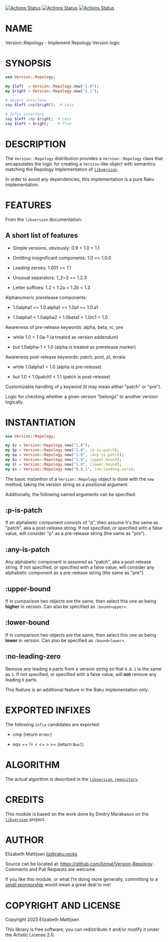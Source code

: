 [![Actions Status](https://github.com/lizmat/Version-Repology/actions/workflows/linux.yml/badge.svg)](https://github.com/lizmat/Version-Repology/actions) [![Actions Status](https://github.com/lizmat/Version-Repology/actions/workflows/macos.yml/badge.svg)](https://github.com/lizmat/Version-Repology/actions) [![Actions Status](https://github.com/lizmat/Version-Repology/actions/workflows/windows.yml/badge.svg)](https://github.com/lizmat/Version-Repology/actions)

NAME
====

Version::Repology - Implement Repology Version logic

SYNOPSIS
========

```raku
use Version::Repology;

my $left  = Version::Repology.new("1.0");
my $right = Version::Repology.new("1.1");

# object interface
say $left.cmp($right);  # Less

# Infix interface
say $left cmp $right;  # Less
say $left < $right;    # True
```

DESCRIPTION
===========

The `Version::Repology` distribution provides a `Version::Repology` class that encapsulates the logic for creating a `Version`-like object with semantics matching the Repology implementation of [`libversion`](https://github.com/repology/libversion/tree/master?tab=readme-ov-file#libversion).

In order to avoid any dependencies, this implementation is a pure Raku implementation.

FEATURES
========

From the `libversion` documentation:

A short list of features
------------------------

  * Simple versions, obviously: 0.9 < 1.0 < 1.1

  * Omitting insignificant components: 1.0 == 1.0.0

  * Leading zeroes: 1.001 == 1.1

  * Unusual separators: 1_2~3 == 1.2.3

  * Letter suffixes: 1.2 < 1.2a < 1.2b < 1.3

Alphanumeric prerelease components:

  * 1.0alpha1 == 1.0.alpha1 == 1.0a1 == 1.0.a1

  * 1.0alpha1 < 1.0alpha2 < 1.0beta1 < 1.0rc1 < 1.0

Awareness of pre-release keywords: alpha, beta, rc, pre

  * while 1.0 < 1.0a-1 (a treated as version addendum)

  * but 1.0alpha-1 < 1.0 (alpha is treated as prerelease marker)

Awareness post-release keywords: patch, post, pl, errata

  * while 1.0alpha1 < 1.0 (alpha is pre-release)

  * but 1.0 < 1.0patch1 < 1.1 (patch is post-release)

Customizable handling of `p` keyword (it may mean either "patch" or "pre").

Logic for checking whether a given version "belongs" to another version logically.

INSTANTIATION
=============

```raku
use Version::Repology;

my $v = Version::Repology.new("1.0");
my $p = Version::Repology.new("1.0", :p-is-patch);
my $a = Version::Repology.new("1.0", :any-is-patch);
my $u = Version::Repology.new("1.0", :upper-bound);
my $l = Version::Repology.new("1.0", :lower-bound);
my $n = Version::Repology.new("0.0.1", :no-leading-zero);
```

The basic instantion of a `Version::Repology` object is done with the `new` method, taking the version string as a positional argument.

Additionally, the following named arguments can be specified:

:p-is-patch
-----------

If an alphabetic component consists of "p", then assume it's the same as "patch", aka a post-release string. If not specified, or specified with a false value, will consider "p" as a pre-release string (the same as "pre").

:any-is-patch
-------------

Any alphabetic component is assumed as "patch", aka a post-release string. If not specified, or specified with a false value, will consider any alphabetic component as a pre-release string (the same as "pre").

:upper-bound
------------

If in comparison two objects are the same, then select this one as being **higher** in version. Can also be specified as `:bound<upper>`.

:lower-bound
------------

If in comparison two objects are the same, then select this one as being **lower** in version. Can also be specified as `:bound<lower>`.

:no-leading-zero
----------------

Remove any leading `0` parts from a version string so that `0.0.1` is the same as `1`. If not specified, or specified with a false value, will **not** remove any leading `0` parts.

This feature is an additional feature in the Raku implementation only.

EXPORTED INFIXES
================

The following `infix` candidates are exported:

  * cmp (return `Order`)

  * eqv == != < <= > >= (return `Bool`)

ALGORITHM
=========

The actual algorithm is described in the [`libversion repository`](https://github.com/repology/libversion/blob/master/doc/ALGORITHM.md).

CREDITS
=======

This module is based on the work done by Dmitry Marakasov on the [`libversion`](https://github.com/repology/libversion/tree/master?tab=readme-ov-file#libversion) project.

AUTHOR
======

Elizabeth Mattijsen <liz@raku.rocks>

Source can be located at: https://github.com/lizmat/Version-Repology . Comments and Pull Requests are welcome.

If you like this module, or what I’m doing more generally, committing to a [small sponsorship](https://github.com/sponsors/lizmat/) would mean a great deal to me!

COPYRIGHT AND LICENSE
=====================

Copyright 2025 Elizabeth Mattijsen

This library is free software; you can redistribute it and/or modify it under the Artistic License 2.0.

